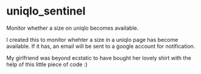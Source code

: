 # uniqlo_sentinel
Monitor whether a size on uniqlo becomes available. 

I created this to monitor whehter a size in a uniqlo page has become available. If it has, an email will be sent to a google account for notification. 


My girlfriend was beyond ecstatic to have bought her lovely shirt with the help of this little piece of code :)
